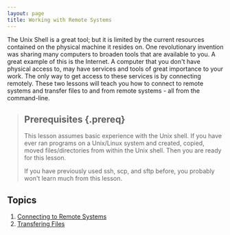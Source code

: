 ```yaml
---
layout: page
title: Working with Remote Systems
---
```


The Unix Shell is a great tool; but it is limited by the current resources 
contained on the physical machine it resides on.  One revolutionary invention 
was sharing many computers to broaden tools that are available to you.  A great 
example of this is the Internet. A computer that you don't have physical access 
to, may have services and tools of great importance to your work.  The only way 
to get access to these services is by connecting remotely.  These two lessons 
will teach you how to connect to remote systems and transfer files to and from 
remote systems - all from the command-line.

> ## Prerequisites {.prereq}
>
> This lesson assumes basic experience with the Unix shell.  If you have ever 
> ran programs on a Unix/Linux system and created, copied, moved 
> files/directories from within the Unix shell.  Then you are ready for this 
> lesson.
>
> If you have previously used ssh, scp, and sftp before, you probably won't 
> learn much from this lesson.

## Topics

1. [Connecting to Remote Systems](00-connect.html)
2. [Transfering Files](01-transfer.html)


